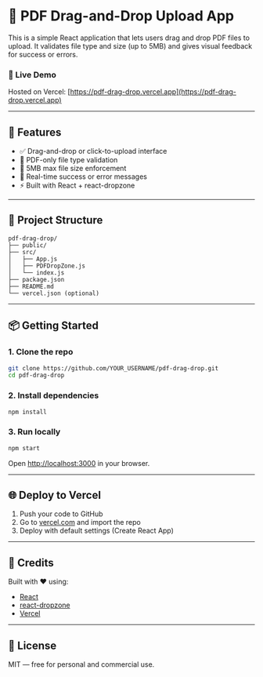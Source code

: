 # 📄 PDF Drag-and-Drop Upload App

This is a simple React application that lets users drag and drop PDF files to upload. It validates file type and size (up to 5MB) and gives visual feedback for success or errors.

### 🚀 Live Demo
Hosted on Vercel: [https://pdf-drag-drop.vercel.app](https://pdf-drag-drop.vercel.app)

---

## 🧰 Features

- ✅ Drag-and-drop or click-to-upload interface
- 📄 PDF-only file type validation
- 📏 5MB max file size enforcement
- 🔄 Real-time success or error messages
- ⚡ Built with React + react-dropzone

---

## 📁 Project Structure

```
pdf-drag-drop/
├── public/
├── src/
│   ├── App.js
│   ├── PDFDropZone.js
│   └── index.js
├── package.json
├── README.md
└── vercel.json (optional)
```

---

## 📦 Getting Started

### 1. Clone the repo

```bash
git clone https://github.com/YOUR_USERNAME/pdf-drag-drop.git
cd pdf-drag-drop
```

### 2. Install dependencies

```bash
npm install
```

### 3. Run locally

```bash
npm start
```

Open [http://localhost:3000](http://localhost:3000) in your browser.

---

## 🌐 Deploy to Vercel

1. Push your code to GitHub
2. Go to [vercel.com](https://vercel.com) and import the repo
3. Deploy with default settings (Create React App)

---

## 🙌 Credits

Built with ❤️ using:
- [React](https://reactjs.org)
- [react-dropzone](https://react-dropzone.js.org/)
- [Vercel](https://vercel.com)

---

## 📄 License

MIT — free for personal and commercial use.
